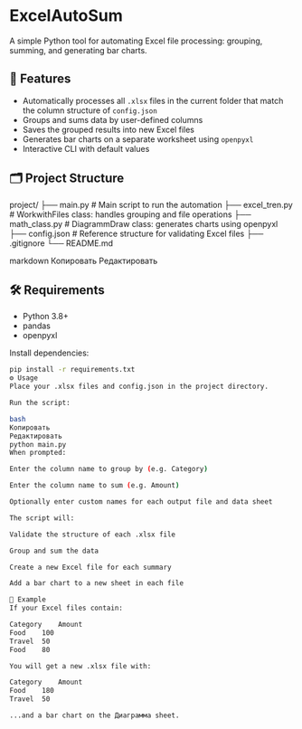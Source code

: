 # ExcelAutoSum

A simple Python tool for automating Excel file processing: grouping, summing, and generating bar charts.

## 🚀 Features

- Automatically processes all `.xlsx` files in the current folder that match the column structure of `config.json`
- Groups and sums data by user-defined columns
- Saves the grouped results into new Excel files
- Generates bar charts on a separate worksheet using `openpyxl`
- Interactive CLI with default values

## 🗂 Project Structure

project/
├── main.py # Main script to run the automation
├── excel_tren.py # WorkwithFiles class: handles grouping and file operations
├── math_class.py # DiagrammDraw class: generates charts using openpyxl
├── config.json # Reference structure for validating Excel files
├── .gitignore
└── README.md

markdown
Копировать
Редактировать

## 🛠 Requirements

- Python 3.8+
- pandas
- openpyxl

Install dependencies:

```bash
pip install -r requirements.txt
⚙️ Usage
Place your .xlsx files and config.json in the project directory.

Run the script:

bash
Копировать
Редактировать
python main.py
When prompted:

Enter the column name to group by (e.g. Category)

Enter the column name to sum (e.g. Amount)

Optionally enter custom names for each output file and data sheet

The script will:

Validate the structure of each .xlsx file

Group and sum the data

Create a new Excel file for each summary

Add a bar chart to a new sheet in each file

📌 Example
If your Excel files contain:

Category	Amount
Food	100
Travel	50
Food	80

You will get a new .xlsx file with:

Category	Amount
Food	180
Travel	50

...and a bar chart on the Диаграмма sheet.

